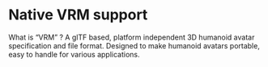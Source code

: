 # Native VRM support

What is “VRM” ? A glTF based, platform independent 3D humanoid avatar specification and file format. Designed to make humanoid avatars portable, easy to handle for various applications.

